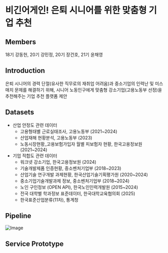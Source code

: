 # 비긴어게인! 은퇴 시니어를 위한 맞춤형 기업 추천

## Members
18기 강동헌, 20기 강민정, 20기 장건호, 21기 윤채영

## Introduction
은퇴 시니어의 경력 단절(유사한 직무로의 재취업 어려움)과 중소기업의 인력난 및 미스매치 문제를 해결하기 위해, 시니어 노동인구에게 맞춤형 강소기업(고용노동부 선정)을 추천해주는 기업 추천 플랫폼 제안

## Datasets
- 산업 안정도 관련 데이터
  - 고용형태별 근로실태조사, 고용노동부 (2021~2024)
  - 산업재해 현황분석, 고용노동부 (2023)
  - 노동시장현황_고용보험가입자 월별 피보험자 현황, 한국고용정보원 (2021~2024)
- 기업 적합도 관련 데이터
  - 워크넷 강소기업, 한국고용정보원 (2024)
  - 기술개발제품 인증현황, 중소벤처기업부 (2018~2023)
  - 산업기술 연구개발 과제현황, 한국산업기술기획평가원 (2020~2024)
  - 중소기업기술개발과제 정보, 중소벤처기업부 (2018~2024)
  - 노인 구인정보 (OPEN API), 한국노인인력개발원 (2015~2024)
  - 전국 대학별 학과정보 표준데이터, 한국대학교육협의회 (2025)
  - 한국표준산업분류(11차), 통계청

## Pipeline
![Image](https://github.com/user-attachments/assets/290b5295-43a0-4f0a-8134-c5a61ec7d3a4)

## Service Prototype
